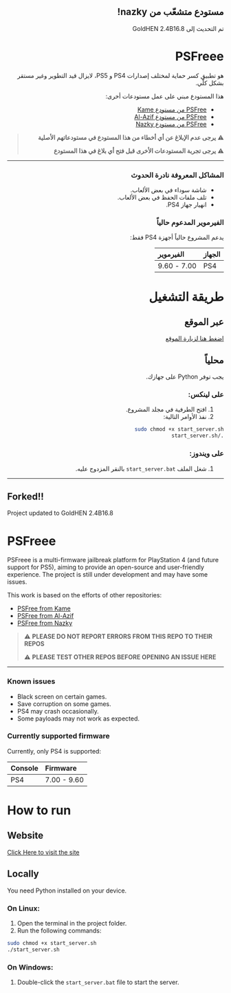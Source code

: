 <div dir="rtl">

##  مستودع متشعّب من nazky!
تم التحديث إلى GoldHEN 2.4B16.8


# PSFreee
هو تطبيق كسر حماية لمختلف إصدارات PS4 و PS5، لايزال قيد التطوير وغير مستقر بشكل كلّي.


هذا المستودع مبني على عمل مستودعات أخرى:
- [PSFree من مستودع Kame](https://github.com/kmeps4/PSFree)
- [PSFree من مستودع Al-Azif](https://github.com/Al-Azif/psfree-lapse)
- [PSFree من مستودع Nazky](https://github.com/Nazky/PSFree)


> ⚠️ **يرجى عدم الإبلاغ عن أي أخطاء من هذا المستودع في مستودعاتهم الأصلية**
> 
> ⚠️ **يرجى تجربة المستودعات الأخرى قبل فتح أي بلاغ في هذا المستودع**


---


### المشاكل المعروفة نادرة الحدوث
- شاشة سوداء في بعض الألعاب.
- تلف ملفات الحفظ في بعض الألعاب.
- انهيار جهاز PS4.

### الفيرموير المدعوم حالياً

يدعم المشروع حالياً أجهزة PS4 فقط:

| الجهاز | الفيرموير |
|:------ |:----------|
| PS4    | 7.00 - 9.60 |

# طريقة التشغيل

## عبر الموقع
[اضغط هنا لزيارة الموقع](https://nooorix.github.io/psfreee/)

## محلياً

يجب توفر Python على جهازك.

### على لينكس:
1. افتح الطرفية في مجلد المشروع.
2. نفذ الأوامر التالية:
```bash
sudo chmod +x start_server.sh
./start_server.sh
```

### على ويندوز:
1. شغل الملف `start_server.bat` بالنقر المزدوج عليه.

</div>

---

<div dir="ltr">

## Forked!!
Project updated to GoldHEN 2.4B16.8

# PSFreee
PSFreee is a multi-firmware jailbreak platform for PlayStation 4 (and future support for PS5), aiming to provide an open-source and user-friendly experience. The project is still under development and may have some issues.

This work is based on the efforts of other repositories:
- [PSFree from Kame](https://github.com/kmeps4/PSFree)
- [PSFree from Al-Azif](https://github.com/Al-Azif/psfree-lapse)
- [PSFree from Nazky](https://github.com/Nazky/PSFree)

> ⚠️ **PLEASE DO NOT REPORT ERRORS FROM THIS REPO TO THEIR REPOS**
> 
> ⚠️ **PLEASE TEST OTHER REPOS BEFORE OPENING AN ISSUE HERE**

---

### Known issues

- Black screen on certain games.
- Save corruption on some games.
- PS4 may crash occasionally.
- Some payloads may not work as expected.

### Currently supported firmware

Currently, only PS4 is supported:

| Console | Firmware |
|:------ |:----------|
| PS4    | 7.00 - 9.60 |

# How to run

## Website
[Click Here to visit the site](https://nooorix.github.io/psfreee/)

## Locally

You need Python installed on your device.

### On Linux:
1. Open the terminal in the project folder.
2. Run the following commands:
```bash
sudo chmod +x start_server.sh
./start_server.sh
```

### On Windows:
1. Double-click the `start_server.bat` file to start the server.

</div>
